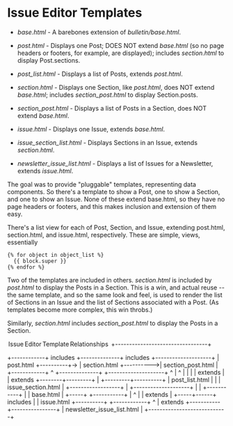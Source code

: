 # Issue Editor Templates

- *base.html* - A barebones extension of *bulletin/base.html*.

- *post.html* - Displays one Post; DOES NOT extend *base.html* (so no page headers or footers, for example, are displayed); includes *section.html* to display Post.sections.

- *post_list.html* - Displays a list of Posts, extends *post.html*.

- *section.html* - Displays one Section, like *post.html*, does NOT extend *base.html*; includes *section_post.html* to display Section.posts.

- *section_post.html* - Displays a list of Posts in a Section, does NOT extend *base.html*.

- *issue.html* - Displays one Issue, extends *base.html*.

- *issue_section_list.html* - Displays Sections in an Issue, extends *section.html*.

- *newsletter_issue_list.html* - Displays a list of Issues for a Newsletter, extends *issue.html*.

The goal was to provide "pluggable" templates, representing data components.  So there's a template to show a Post, one to show a Section, and one to show an Issue.  None of these extend base.html, so they have no page headers or footers, and this makes inclusion and extension of them easy.

There's a list view for each of Post, Section, and Issue, extending post.html, section.html, and issue.html, respectively. These are simple, views, essentially

    {% for object in object_list %}
      {{ block.super }}
    {% endfor %}

Two of the templates are included in others. *section.html* is included by *post.html* to display the Posts in a Section. This is a win, and actual reuse -- the same template, and so the same look and feel, is used to render the list of Sections in an Issue and the list of Sections associated with a Post. (As templates become more complex, this win throbs.)

Similarly, *section.html* includes *section_post.html* to display the Posts in a Section.

 Issue Editor Template Relationships
 +---------------------------------+

 +------------+ includes     +--------------+ includes  +--------------------+
 | post.html  +----------+-> | section.html +---------->| section_post.html  |
 +------------+          ^   +--------------+           +--------------------+
          ^              |           ^
          |              |           |
          | extends      |           | extends
 +--------+---------+    |  +---------+----------+
 | post_list.html   |    |  | issue_section.html |
 +------------------+    |  +--------------------+
                         |
                         |
        +-----------+    |
        | base.html |    +-----+
        +-----------+          |
             ^                 |
             | extends         |
       +-----+------+ includes |
       | issue.html +----------+
       +------------+
             ^
             | extends
 +-----------+----------------+
 | newsletter_issue_list.html |
 +----------------------------+
